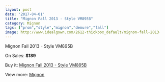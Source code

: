 ```yaml
---
layout: post
date: '2017-04-01'
title: "Mignon Fall 2013 - Style VM895B"
category: Mignon
tags: ["prom","style","mignon","demure","fall"]
image: http://www.idealgown.com/2612-thickbox_default/mignon-fall-2013-style-vm895b.jpg
---
```

Mignon Fall 2013 - Style VM895B

On Sales: **$189**
<a href="https://www.idealgown.com/en/mignon/1254-mignon-fall-2013-style-vm895b.html"><amp-img layout="responsive" width="600" height="600" src="//www.idealgown.com/2612-thickbox_default/mignon-fall-2013-style-vm895b.jpg" alt="Mignon Fall 2013 - Style VM895B 0" /></a>
<a href="https://www.idealgown.com/en/mignon/1254-mignon-fall-2013-style-vm895b.html"><amp-img layout="responsive" width="600" height="600" src="//www.idealgown.com/2613-thickbox_default/mignon-fall-2013-style-vm895b.jpg" alt="Mignon Fall 2013 - Style VM895B 1" /></a>

Buy it: [Mignon Fall 2013 - Style VM895B](https://www.idealgown.com/en/mignon/1254-mignon-fall-2013-style-vm895b.html "Mignon Fall 2013 - Style VM895B")

View more: [Mignon](https://www.idealgown.com/en/17-mignon "Mignon")